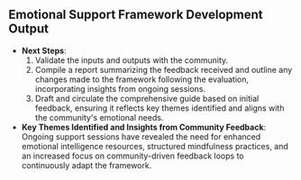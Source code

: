 

## Emotional Support Framework Development Output

- **Next Steps**: 
  1. Validate the inputs and outputs with the community.
  2. Compile a report summarizing the feedback received and outline any changes made to the framework following the evaluation, incorporating insights from ongoing sessions.
  3. Draft and circulate the comprehensive guide based on initial feedback, ensuring it reflects key themes identified and aligns with the community's emotional needs.
- **Key Themes Identified and Insights from Community Feedback**: Ongoing support sessions have revealed the need for enhanced emotional intelligence resources, structured mindfulness practices, and an increased focus on community-driven feedback loops to continuously adapt the framework.